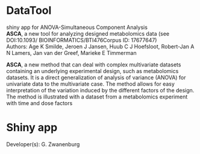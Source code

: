 # DataTool
shiny app for ANOVA-Simultaneous Component Analysis  
**ASCA**, a new tool for analyzing designed metabolomics data (see DOI:10.1093/  BIOINFORMATICS/BTI476Corpus ID: 17677647)  
Authors: Age K Smilde, Jeroen J Jansen, Huub C J Hoefsloot, Robert-Jan A N Lamers, Jan van der Greef, Marieke E Timmerman

**ASCA**, a new method that can deal with complex multivariate datasets containing an underlying experimental design, such as metabolomics datasets. It is a direct generalization of analysis of variance (ANOVA) for univariate data to the multivariate case. The method allows for easy interpretation of the variation induced by the different factors of the design. The method is illustrated with a dataset from a metabolomics experiment with time and dose factors

# Shiny app
Developer(s): G. Zwanenburg

